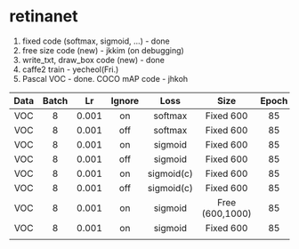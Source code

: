 # retinanet

1. fixed code (softmax, sigmoid, ...) - done
2. free size code (new) - jkkim (on debugging)
3. write_txt, draw_box code (new) - done
4. caffe2 train - yecheol(Fri.)
5. Pascal VOC - done. COCO mAP code - jhkoh

| Data | Batch |  Lr   | Ignore |    Loss    |      Size       | Epoch | Basenet | mAP   |
| :--: | :---: | :---: | :----: | :--------: | :-------------: | :---: | :-----: | ----- |
| VOC  |   8   | 0.001 |   on   |  softmax   |    Fixed 600    |  85   |  FPN50  | yckim |
| VOC  |   8   | 0.001 |  off   |  softmax   |    Fixed 600    |  85   |  FPN50  |       |
| VOC  |   8   | 0.001 |   on   |  sigmoid   |    Fixed 600    |  85   |  FPN50  | jkkim |
| VOC  |   8   | 0.001 |  off   |  sigmoid   |    Fixed 600    |  85   |  FPN50  |       |
| VOC  |   8   | 0.001 |   on   | sigmoid(c) |    Fixed 600    |  85   |  FPN50  | jhkoh |
| VOC  |   8   | 0.001 |  off   | sigmoid(c) |    Fixed 600    |  85   |  FPN50  |       |
| VOC  |   8   | 0.001 |   on   |  sigmoid   | Free (600,1000) |  85   |  FPN50  |       |
| VOC  |   8   | 0.001 |   on   |  sigmoid   |    Fixed 600    |  85   | FPN101  |       |
|      |       |       |        |            |                 |       |         |       |


